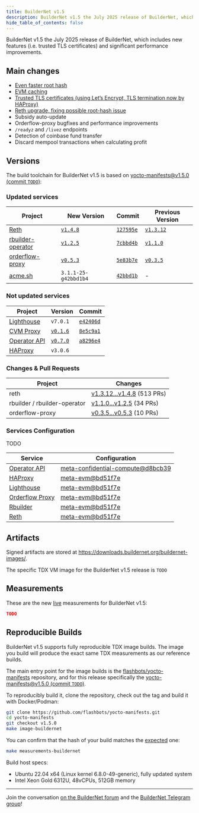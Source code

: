 ```yaml
---
title: BuilderNet v1.5
description: BuilderNet v1.5 the July 2025 release of BuilderNet, which includes new features and significant performance improvements.
hide_table_of_contents: false
---
```


BuilderNet v1.5 the July 2025 release of BuilderNet, which includes new features (i.e. trusted TLS certificates) and significant performance improvements.

<!-- truncate -->


## Main changes

- [Even faster root hash](https://github.com/flashbots/rbuilder/pull/634)
- [EVM caching](https://github.com/flashbots/rbuilder/pull/573)
- [Trusted TLS certificates (using Let’s Encrypt, TLS termination now by HAProxy)](https://github.com/flashbots/meta-evm/pull/83)
- [Reth upgrade, fixing possible root-hash issue](https://github.com/paradigmxyz/reth/releases/tag/v1.4.8)
- Subsidy auto-update
- Orderflow-proxy bugfixes and performance improvements
- `/readyz` and `/livez` endpoints
- Detection of coinbase fund transfer
- Discard mempool transactions when calculating profit

## Versions

The build toolchain for BuilderNet v1.5 is based on [yocto-manifests@v1.5.0 (commit `TODO`)](https://github.com/flashbots/yocto-manifests/releases/tag/v1.5.0):

### Updated services

| Project                                                                  | New Version                                                                             | Commit                                                                                                               | Previous Version                                                                        |
| ------------------------------------------------------------------------ | --------------------------------------------------------------------------------------- | -------------------------------------------------------------------------------------------------------------------- | --------------------------------------------------------------------------------------- |
| [Reth](https://github.com/paradigmxyz/reth)                              | [`v1.4.8`](https://github.com/paradigmxyz/reth/releases/tag/v1.4.8)                     | [`127595e`](https://github.com/paradigmxyz/reth/commit/127595e23079de2c494048d0821ea1f1107eb624)                     | [`v1.3.12`](https://github.com/paradigmxyz/reth/releases/tag/v1.3.12)                   |
| [rbuilder-operator](https://github.com/flashbots/rbuilder-operator/tags) | [`v1.2.5`](https://github.com/flashbots/rbuilder-operator/releases/tag/v1.2.5)          | [`7cbbd4b`](https://github.com/flashbots/rbuilder-operator/commit/7cbbd4b15d66ce9ab2ac6f88215170879357903d)          | [`v1.1.0`](https://github.com/flashbots/rbuilder-operator/releases/tag/v1.1.0)          |
| [orderflow-proxy](https://github.com/flashbots/orderflow-proxy)          | [`v0.5.3`](https://github.com/flashbots/buildernet-orderflow-proxy/releases/tag/v0.5.3) | [`5e83b7e`](https://github.com/flashbots/buildernet-orderflow-proxy/commit/5e83b7e35add0e7d6554f88c4e09614acd317c2b) | [`v0.3.5`](https://github.com/flashbots/buildernet-orderflow-proxy/releases/tag/v0.3.5) |
| [acme.sh](https://github.com/acmesh-official/acme.sh)                    | `3.1.1-25-g42bbd1b4`                                                                    | [`42bbd1b`](https://github.com/acmesh-official/acme.sh/commit/42bbd1b44af48a5accce07fa51740644b1c5f0a0)              | -                                                                                       |

### Not updated services

| Project                                                     | Version                                                                        | Commit                                                                                                      |
| ----------------------------------------------------------- | ------------------------------------------------------------------------------ | ----------------------------------------------------------------------------------------------------------- |
| [Lighthouse](https://github.com/sigp/lighthouse)            | `v7.0.1`                                                                       | [`e42406d`](https://github.com/sigp/lighthouse/commit/e42406d7b79a85ad4622f3a7440ff6468ac4c9e1)             |
| [CVM Proxy](https://github.com/flashbots/cvm-reverse-proxy) | [`v0.1.6`](https://github.com/flashbots/cvm-reverse-proxy/releases/tag/v0.1.6) | [`8e5c9a1`](https://github.com/flashbots/cvm-reverse-proxy/commit/8e5c9a13278f4864d05a6f1e7493e99f98053cea) |
| [Operator API](https://github.com/flashbots/system-api)     | [`v0.7.0`](https://github.com/flashbots/system-api/releases/tag/v0.7.0)        | [`a8296e4`](https://github.com/flashbots/system-api/commit/a8296e4ccd355f5fac805828ad8e474381a6c5a2)        |
| [HAProxy](https://github.com/haproxy/haproxy)               | `v3.0.6`                                                                       |


### Changes & Pull Requests

| Project                      | Changes                                                                                                     |
| ---------------------------- | ----------------------------------------------------------------------------------------------------------- |
| reth                         | [v1.3.12...v1.4.8](https://github.com/paradigmxyz/reth/compare/v1.3.12...v1.4.8) (513 PRs)                  |
| rbuilder / rbuilder-operator | [v1.1.0...v1.2.5](https://github.com/flashbots/rbuilder/compare/v1.1.0...v1.2.5) (34 PRs)                   |
| orderflow-proxy              | [v0.3.5...v0.5.3](https://github.com/flashbots/buildernet-orderflow-proxy/compare/v0.3.5...v0.5.3) (10 PRs) |

### Services Configuration

TODO

| Service                                                                                                                                                                           | Configuration                                                                                                                                                                                          |
| --------------------------------------------------------------------------------------------------------------------------------------------------------------------------------- | ------------------------------------------------------------------------------------------------------------------------------------------------------------------------------------------------------ |
| [Operator API](https://github.com/flashbots/meta-confidential-compute/blob/d8bcb394310f896f98f8b83b29732678792d101e/recipes-core/system-api/files/systemapi-config.toml.mustache) | [meta-confidential-compute@d8bcb39](https://github.com/flashbots/meta-confidential-compute/blob/d8bcb394310f896f98f8b83b29732678792d101e/recipes-core/system-api/files/systemapi-config.toml.mustache) |
| [HAProxy](https://github.com/flashbots/meta-evm/blob/1a40c40ed08c2ff27450f398ac040ff2902fbcf7/recipes-nodes/haproxy/haproxy.cfg.mustache)                                         | [meta-evm@bd51f7e](https://github.com/flashbots/meta-evm/blob/1a40c40ed08c2ff27450f398ac040ff2902fbcf7/recipes-nodes/haproxy/haproxy.cfg.mustache)                                                     |
| [Lighthouse](https://github.com/flashbots/meta-evm/blob/1a40c40ed08c2ff27450f398ac040ff2902fbcf7/recipes-nodes/lighthouse/init#L37-L57)                                           | [meta-evm@bd51f7e](https://github.com/flashbots/meta-evm/blob/1a40c40ed08c2ff27450f398ac040ff2902fbcf7/recipes-nodes/lighthouse/init#L37-L57)                                                          |
| [Orderflow Proxy](https://github.com/flashbots/meta-evm/blob/1a40c40ed08c2ff27450f398ac040ff2902fbcf7/recipes-nodes/orderflow-proxy/files/orderflow-proxy.conf.mustache)          | [meta-evm@bd51f7e](https://github.com/flashbots/meta-evm/blob/1a40c40ed08c2ff27450f398ac040ff2902fbcf7/recipes-nodes/orderflow-proxy/files/orderflow-proxy.conf.mustache)                              |
| [Rbuilder](https://github.com/flashbots/meta-evm/blob/1a40c40ed08c2ff27450f398ac040ff2902fbcf7/recipes-nodes/rbuilder/config.mustache)                                            | [meta-evm@bd51f7e](https://github.com/flashbots/meta-evm/blob/1a40c40ed08c2ff27450f398ac040ff2902fbcf7/recipes-nodes/rbuilder/config.mustache)                                                         |
| [Reth](https://github.com/flashbots/meta-evm/blob/1a40c40ed08c2ff27450f398ac040ff2902fbcf7/recipes-nodes/reth/init#L41-L59)                                                       | [meta-evm@bd51f7e](https://github.com/flashbots/meta-evm/blob/1a40c40ed08c2ff27450f398ac040ff2902fbcf7/recipes-nodes/reth/init#L41-L59)                                                                |

## Artifacts

Signed artifacts are stored at https://downloads.buildernet.org/buildernet-images/.

The specific TDX VM image for the BuilderNet v1.5 release is `TODO`

## Measurements

These are the new [live](https://measurements.buildernet.org/) measurements for BuilderNet v1.5:

```json
TODO
```

## Reproducible Builds

BuilderNet v1.5 supports fully reproducible TDX image builds. The image you build will produce the exact same TDX measurements as our reference builds.

The main entry point for the image builds is the [flashbots/yocto-manifests](https://github.com/flashbots/yocto-manifests) repository, and for this release specifically the [yocto-manifests@v1.5.0 (commit `TODO`)](https://github.com/flashbots/yocto-manifests/releases/tag/v1.5.0).

To reproducibly build it, clone the repository, check out the tag and build it with Docker/Podman:

```bash
git clone https://github.com/flashbots/yocto-manifests.git
cd yocto-manifests
git checkout v1.5.0
make image-buildernet
```

You can confirm that the hash of your build matches the [expected](https://measurements.buildernet.org/) one:

```bash
make measurements-buildernet
```

Build host specs:

- Ubuntu 22.04 x64 (Linux kernel 6.8.0-49-generic), fully updated system
- Intel Xeon Gold 6312U, 48vCPUs, 512GB memory

---

Join the conversation [on the BuilderNet forum](https://collective.flashbots.net/c/buildernet/31) and the [BuilderNet Telegram group](https://t.me/buildernet_general)!
